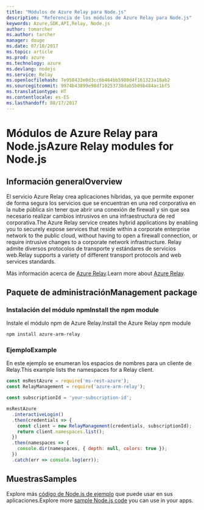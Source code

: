 ```yaml
---
title: "Módulos de Azure Relay para Node.js"
description: "Referencia de los módulos de Azure Relay para Node.js"
keywords: Azure,SDK,API,Relay, Node.js
author: tomarcher
ms.author: tarcher
manager: douge
ms.date: 07/18/2017
ms.topic: article
ms.prod: azure
ms.technology: azure
ms.devlang: nodejs
ms.service: Relay
ms.openlocfilehash: 7e958433e0d3cc6b464bb5980d4f161323a18ab2
ms.sourcegitcommit: 9974b43899e98df10253738dab5b09b484ac1bf5
ms.translationtype: HT
ms.contentlocale: es-ES
ms.lasthandoff: 08/17/2017
---
```

# <a name="azure-relay-modules-for-nodejs"></a><span data-ttu-id="5196e-104">Módulos de Azure Relay para Node.js</span><span class="sxs-lookup"><span data-stu-id="5196e-104">Azure Relay modules for Node.js</span></span>

## <a name="overview"></a><span data-ttu-id="5196e-105">Información general</span><span class="sxs-lookup"><span data-stu-id="5196e-105">Overview</span></span>

<span data-ttu-id="5196e-106">El servicio Azure Relay crea aplicaciones híbridas, ya que permite exponer de forma segura los servicios que se encuentran en una red corporativa en la nube pública sin tener que abrir una conexión de firewall y sin que sea necesario realizar cambios intrusivos en una infraestructura de red corporativa.</span><span class="sxs-lookup"><span data-stu-id="5196e-106">The Azure Relay service creates hybrid applications by enabling you to securely expose services that reside within a corporate enterprise network to the public cloud, without having to open a firewall connection, or require intrusive changes to a corporate network infrastructure.</span></span> <span data-ttu-id="5196e-107">Relay admite diversos protocolos de transporte y estándares de servicios web.</span><span class="sxs-lookup"><span data-stu-id="5196e-107">Relay supports a variety of different transport protocols and web services standards.</span></span>

<span data-ttu-id="5196e-108">Más información acerca de [Azure Relay](https://docs.microsoft.com/azure/service-bus-relay/relay-what-is-it).</span><span class="sxs-lookup"><span data-stu-id="5196e-108">Learn more about [Azure Relay](https://docs.microsoft.com/azure/service-bus-relay/relay-what-is-it).</span></span>

## <a name="management-package"></a><span data-ttu-id="5196e-109">Paquete de administración</span><span class="sxs-lookup"><span data-stu-id="5196e-109">Management package</span></span>

### <a name="install-the-npm-module"></a><span data-ttu-id="5196e-110">Instalación del módulo npm</span><span class="sxs-lookup"><span data-stu-id="5196e-110">Install the npm module</span></span>

<span data-ttu-id="5196e-111">Instale el módulo npm de Azure Relay.</span><span class="sxs-lookup"><span data-stu-id="5196e-111">Install the Azure Relay npm module</span></span>

```bash
npm install azure-arm-relay
```

### <a name="example"></a><span data-ttu-id="5196e-112">Ejemplo</span><span class="sxs-lookup"><span data-stu-id="5196e-112">Example</span></span>

<span data-ttu-id="5196e-113">En este ejemplo se enumeran los espacios de nombres para un cliente de Relay.</span><span class="sxs-lookup"><span data-stu-id="5196e-113">This example lists the namespaces for a Relay client.</span></span>

```javascript
const msRestAzure = require('ms-rest-azure');
const RelayManagement = require('azure-arm-relay');

const subscriptionId = 'your-subscription-id';

msRestAzure
  .interactiveLogin()
  .then(credentials => {
    const client = new RelayManagement(credentials, subscriptionId);
    return client.namespaces.list();
  })
  .then(namespaces => {
    console.dir(namespaces, { depth: null, colors: true });
  })
  .catch(err => console.log(err));
```

## <a name="samples"></a><span data-ttu-id="5196e-114">Muestras</span><span class="sxs-lookup"><span data-stu-id="5196e-114">Samples</span></span>

<span data-ttu-id="5196e-115">Explore más [código de Node.js de ejemplo](https://azure.microsoft.com/resources/samples/?platform=nodejs) que puede usar en sus aplicaciones.</span><span class="sxs-lookup"><span data-stu-id="5196e-115">Explore more [sample Node.js code](https://azure.microsoft.com/resources/samples/?platform=nodejs) you can use in your apps.</span></span>
